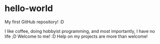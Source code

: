 # hello-world
My first GitHub repository! :D


I like coffee, doing hobbyist programming, and most importantly, I have no life ;D Welcome to me! :D
Help on my projects are more than welcome!
